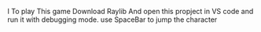 I To play This game Download Raylib
And open this propject in VS code and run it with debugging mode.
use SpaceBar to jump the character
